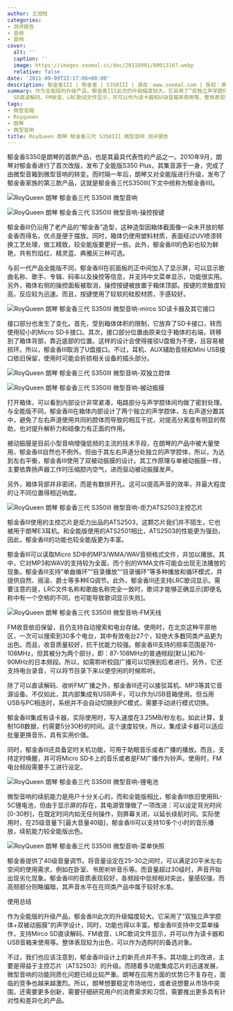 ```yaml
---
author: 王旭晗
categories:
- 测评报告
- 音频
- 音响
cover:
  alt: ''
  caption: ''
  image: https://images.soomal.cc/doc/20110901/00013167.webp
  relative: false
date: '2011-09-09T22:17:06+08:00'
description: 郁金香III | 郁金香 | S350III | 源自：www.soomal.com | 版权：原创 |  平均/总评分：08.50/119
summary: 作为全能版的升级产品，郁金香III此次的升级幅度较大。它采用了“双独立声学腔体+双被动振膜”的声学设计，同时，功能也得以丰富。郁金香III支持中文菜单操作，支持Mirco
  SD直读解码、FM收音、LRC歌词文件显示，并可以作为读卡器和USB音箱来使用等。整体表现较为出色，可以作为选购时的备选对象。
tags:
- 微型音箱
- Royqueen
- 朗琴
- 微型音响
title: RoyQueen 朗琴 郁金香三代 S350III 微型音响 测评报告
---
```


郁金香S350是朗琴的首款产品，也是其最具代表性的产品之一。2010年9月，朗琴对郁金香进行了首次改版，发布了全能版S350 Plus，其集音源于一身，完成了由微型音箱到微型音响的转变。而时隔一年后，朗琴又对全能版进行升级，发布了郁金香家族的第三款产品，这就是郁金香三代S350III[下文中统称为郁金香III]。



![RoyQueen 朗琴 郁金香三代 S350III 微型音响](https://images.soomal.cc/doc/20110901/00013167.webp)



![RoyQueen 朗琴 郁金香三代 S350III 微型音响-操控按键](https://images.soomal.cc/doc/20110901/00013169.webp)



郁金香III仍沿用了老产品的“郁金香”造型，这种造型因箱体截面像一朵未开放的郁金香而得名，优点是便于摆放。同时，箱体仍使用塑料材质，表面经过UV喷漆转换工艺处理，做工精致，较全能版要更好一些。此外，郁金香III的色彩也较为鲜艳，共有烈焰红、精灵蓝、典雅灰三种可选。



与前一代产品全能版不同，郁金香III在前面板的正中间加入了显示屏，可以显示歌曲名称、歌手、专辑、码率以及操控等信息，并支持中文菜单显示，功能很实用。另外，箱体右侧的操控面板被取消，操控按键被放置于箱体顶部。按键的灵敏度较高，反应较为迅速。而且，按键使用了较软的硅胶材质，手感较好。



![RoyQueen 朗琴 郁金香三代 S350III 微型音响-mirco SD读卡器及其它接口](https://images.soomal.cc/doc/20110901/00013170.webp)



接口部分也发生了变化。首先，受到箱体体积的限制，它放弃了SD卡接口，转而使用较小的Micro SD卡接口。其次，接口部分位置由原来位于箱体的右端，转移到了箱体背部，靠近底部的位置。这样的设计会使得接驳U盘极为不便，且容易被损环。所以，郁金香III取消了U盘接口。不过，耳机、AUX辅助音频和Mini USB接口依旧保留，使用时可能会折损相关设备的插头部分。



![RoyQueen 朗琴 郁金香三代 S350III 微型音响-双独立腔体](https://images.soomal.cc/doc/20110901/00013175.webp)



![RoyQueen 朗琴 郁金香三代 S350III 微型音响-被动振膜](https://images.soomal.cc/doc/20110901/00013174.webp)



打开箱体，可以看到内部设计非常紧凑，电路部分与声学腔体间均做了密封处理。与全能版不同，郁金香III在箱体内部设计了两个独立的声学腔体，左右声道分置其中，避免了左右声道使用共同的腔体而导致的相互干扰，对提高分离度有明显的帮助，也对提升解析力和结像力有正面的作用。



被动振膜是目前小型音响增强低频的主流的技术手段，在朗琴的产品中被大量使用，郁金香III自然也不例外。但由于其左右声道分处独立的声学腔体，所以，为达到左右平衡，郁金香III使用了双被动振膜的设计。其工作原理与单被动振膜一样，主要依靠扬声器工作时压缩腔内空气，进而驱动被动振膜发声。



另外，箱体背部并非密闭，而是有数排开孔。这可以提高声音的效率，并最大程度的让不同位置得相近响度。



![RoyQueen 朗琴 郁金香三代 S350III 微型音响-炬力ATS2503主控芯片](https://images.soomal.cc/doc/20110901/00013180.webp)



郁金香III使用的主控芯片是炬力出品的ATS2503，这颗芯片我们并不陌生，它也被用于朗琴E3耳机。和全能版使用的ATS2501相比，ATS2503的性能更为强劲，因此，郁金香III的功能也较全能版更为丰富。



郁金香III可以读取Micro SD中的MP3/WMA/WAV音频格式文件，并加以播放。其中，它对MP3和WAV的支持较为全面，而个别的WMA文件可能会出现无法播放的现象。郁金香III支持“单曲循环”“目录播放”“目录循环”等多种播放和循环模式，并提供自然、摇滚、爵士等多种EQ调节。此外，郁金香III还支持LRC歌词显示。需要注意的是，LRC文件名称和歌曲名称完全一致时，歌词才能够正确显示[即便名称中有一个空格的不同，也可能导致歌词显示失败]。



![RoyQueen 朗琴 郁金香三代 S350III 微型音响-FM天线](https://images.soomal.cc/doc/20110901/00013178.webp)



FM收音依旧保留，且仍支持自动搜索和电台存储。使用时，在北京这种平原地区，一次可以搜索到30多个电台，其中有效电台27个，较绝大多数同类产品更为出色。而且，收音质量较好，抗干扰能力较强。郁金香III支持的频率范围是76-108MHz，但其被分为两个部分，即：87-108MHz的普通频段[默认]和76-90MHz的日本频段。所以，如需聆听校园广播可以切换到后者进行。另外，它还支持电台录音，可以将节目录下来以便空闲的时候聆听。



除了可以直读解码、收听FM广播之外，郁金香III还可以接驳耳机、MP3等其它音源设备。不仅如此，其内部集成有USB声卡，可以作为USB音箱使用。但当用USB与PC相连时，系统并不会自动切换到PC模式，需要手动进行模式切换。



郁金香III集成有读卡器，实际使用时，写入速度在3.25MB/秒左右。如此计算，复制1GB数据，约需要5分30秒的时间。这个速度较快，所以，集成读卡器可以适应批量更换音乐，具有实用价值。



同时，郁金香III还具备定时关机功能，可用于助眠音乐或者广播的播放。而且，支持定时唤醒，并可将Micro SD卡上的音乐或者是FM广播作为铃声。使用时，FM电台频段需要手工进行设定。



![RoyQueen 朗琴 郁金香三代 S350III 微型音响-锂电池](https://images.soomal.cc/doc/20110901/00013171.webp)



微型音响的续航能力是用户十分关心的，而和全能版相比，郁金香III依旧使用BL-5C锂电池，但由于显示屏的存在，其电源管理做了一项改进：可以设定背光时间[0-30秒]，在既定时间内如无任何操作，则屏幕关闭，以延长续航时间。实际使用时，在25级音量下[最大音量40级]，郁金香III可以支持10多个小时的音乐播放，续航能力较全能版出色。



![RoyQueen 朗琴 郁金香三代 S350III 微型音响-菜单快照](https://images.soomal.cc/doc/20110909/00013308.webp)



郁金香提供了40级音量调节。将音量设定在25-30之间时，可以满足20平米左右空间的使用需求，例如在卧室、书房听听音乐等。而音量超过30级时，声音开始出现劣化现象。郁金香III的音质表现较好，各频段中低频相对突出，量感较强，而高频部分则略偏暗，其声音水平在在同类产品中属于较好水准。



使用总结



作为全能版的升级产品，郁金香III此次的升级幅度较大。它采用了“双独立声学腔体+双被动振膜”的声学设计，同时，功能也得以丰富。郁金香III支持中文菜单操作，支持Mirco SD直读解码、FM收音、LRC歌词文件显示，并可以作为读卡器和USB音箱来使用等。整体表现较为出色，可以作为选购时的备选对象。



不过，我们也应该注意到，郁金香III设计上的新亮点并不多。其功能上的改进，主要是得益于主控芯片（ATS2503）的升级。而随着多功能集成芯片的迅速发展，微型音响的功能同质化问题已经比较严重。朗琴在应用方面的优势已不复存在，面临的竞争也越来越激烈。所以，朗琴想要稳定市场地位，或者说想要从市场中突围，还需要更多创新，需要仔细研究用户的消费需求和习惯，需要推出更多具有针对性和差异化的产品。
